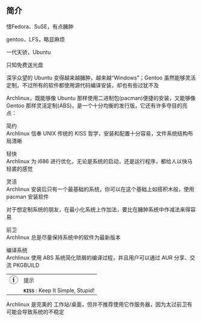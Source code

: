 ## 简介

惜Fedora、SuSE，有点臃肿

gentoo、LFS，略显麻烦

一代天骄，Ubuntu

只知免费送光盘

深孚众望的 Ubuntu 变得越来越臃肿，越来越“Windows”；Gentoo
虽然能够灵活定制，不过所有的软件都使用源代码编译安装，却也有些过犹不及

Archlinux，既能够像 Ubuntu 那样使用二进制包(pacman)便捷的安装，又能够像
Gentoo 那样灵活定制(ABS)，是一个十分均衡的发行版，它还有许多夺目的亮点：

简约  
Archlinux 信奉 UNIX 传统的 KISS
哲学，安装和配置十分容易，文件系统结构布局清晰

轻快  
Archlinux 为 i686
进行优化，无论是系统的启动，还是运行程序，都给人以快马轻裘的感觉

灵活  
Archlinux 安装后只有一个最基础的系统，你可以在这个基础上如搭积木般，使用
pacman 安装软件

对于想定制系统的朋友，在最小化系统上作加法，要比在臃肿系统中作减法来得容易

前卫  
Archlinux 总是尽量保持系统中的软件为最新版本

编译系统  
Archlinux 使用 ABS 系统简化琐屑的编译过程，并且用户可以通过 AUR
分享、交流 PKGBUILD

|                             |                                      |
|:---------------------------:|:-------------------------------------|
| ![\[提示\]](images/tip.png) | 提示                                 |
|                             | **`KISS`** : Keep It Simple, Stupid! |

Archlinux 是完美的
工作站/桌面，但并不推荐使用它作服务器，因为太过前卫有可能会导致系统的不稳定
